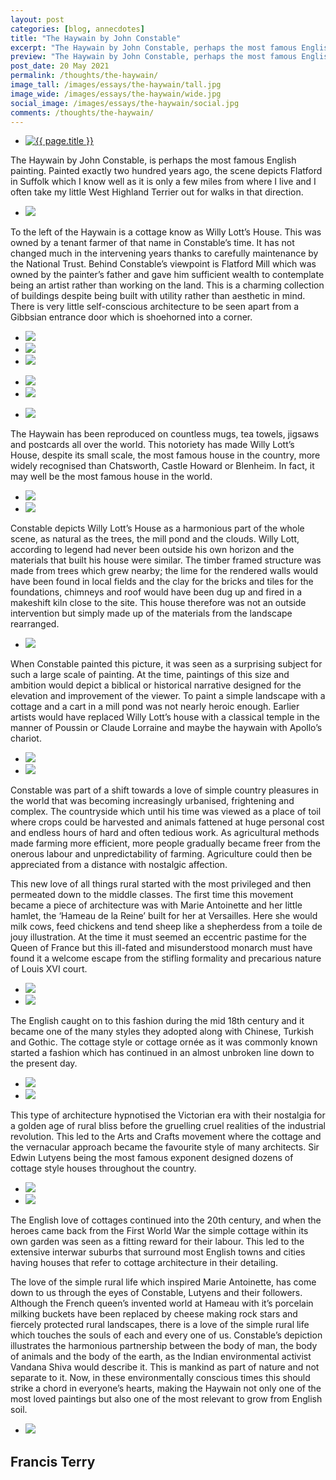 ```yaml
---
layout: post
categories: [blog, annecdotes]
title: "The Haywain by John Constable"
excerpt: "The Haywain by John Constable, perhaps the most famous English painting, depicts Flatford in Suffolk which I know well as it is only a few miles from where I live and I often take my little West Highland Terrier out for walks in that direction."
preview: "The Haywain by John Constable, perhaps the most famous English painting, depicts Flatford in Suffolk which I know well as it is only a few miles from where I live and I often take my little West Highland Terrier out for walks in that direction."
post_date: 20 May 2021
permalink: /thoughts/the-haywain/
image_tall: /images/essays/the-haywain/tall.jpg
image_wide: /images/essays/the-haywain/wide.jpg
social_image: /images/essays/the-haywain/social.jpg
comments: /thoughts/the-haywain/
---
```


<ul class="list">
	<li class="full">
		<a class="fancybox" rel="group" href="/images/essays/the-haywain/01.jpg">
			<img class="lazy" src="/images/essays/the-haywain/thumbs/01.jpg" alt="{{ page.title }}" />
		</a>
	</li>
</ul>

The Haywain by John Constable, is perhaps the most famous English painting. Painted exactly two hundred years ago, the scene depicts Flatford in Suffolk which I know well as it is only a few miles from where I live and I often take my little West Highland Terrier out for walks in that direction.

<ul class="list">
	<li class="full">
		<a class="fancybox" rel="group" href="/images/essays/the-haywain/02.jpg">
			<img class="lazy" src="/images/essays/the-haywain/social.jpg" />
		</a>
	</li>
</ul>

To the left of the Haywain is a cottage know as Willy Lott’s House. This was owned by a tenant farmer of that name in Constable’s time. It has not changed much in the intervening years thanks to carefully maintenance by the National Trust. Behind Constable’s viewpoint is Flatford Mill which was owned by the painter’s father and gave him sufficient wealth to contemplate being an artist rather than working on the land. This is a charming collection of buildings despite being built with utility rather than aesthetic in mind. There is very little self-conscious architecture to be seen apart from a Gibbsian entrance door which is shoehorned into a corner.

<ul class="list">
    <li class="third">
		<a class="fancybox" rel="group" href="/images/essays/the-haywain/03.jpg">
			<img class="lazy" src="/images/essays/the-haywain/thumbs/03.jpg" />
		</a>
	</li>
    <li class="third">
		<a class="fancybox" rel="group" href="/images/essays/the-haywain/04.jpg">
			<img class="lazy" src="/images/essays/the-haywain/thumbs/04.jpg" />
		</a>
	</li>
    <li class="third">
		<a class="fancybox" rel="group" href="/images/essays/the-haywain/05.jpg">
			<img class="lazy" src="/images/essays/the-haywain/thumbs/05.jpg" />
		</a>
	</li>
</ul>
<ul class="list">
    <li class="half">
		<a class="fancybox" rel="group" href="/images/essays/the-haywain/06.jpg">
			<img class="lazy" src="/images/essays/the-haywain/thumbs/06.jpg" />
		</a>
	</li>
    <li class="half">
		<a class="fancybox" rel="group" href="/images/essays/the-haywain/07.jpg">
			<img class="lazy" src="/images/essays/the-haywain/thumbs/07.jpg" />
		</a>
	</li>
</ul>
<ul class="list">
	<li class="full">
		<a class="fancybox" rel="group" href="/images/essays/the-haywain/08.jpg">
			<img class="lazy" src="/images/essays/the-haywain/thumbs/08.jpg" />
		</a>
	</li>
</ul>

The Haywain has been reproduced on countless mugs, tea towels, jigsaws and postcards all over the world. This notoriety has made Willy Lott’s House, despite its small scale, the most famous house in the country, more widely recognised than Chatsworth, Castle Howard or Blenheim. In fact, it may well be the most famous house in the world.


<ul class="list">
    <li class="half">
		<a class="fancybox" rel="group" href="/images/essays/the-haywain/09.jpg">
			<img class="lazy" src="/images/essays/the-haywain/09.jpg" />
		</a>
	</li>
    <li class="half">
		<a class="fancybox" rel="group" href="/images/essays/the-haywain/10.jpg">
			<img class="lazy" src="/images/essays/the-haywain/10.jpg" />
		</a>
	</li>
</ul>

Constable depicts Willy Lott’s House as a harmonious part of the whole scene, as natural as the trees, the mill pond and the clouds. Willy Lott, according to legend had never been outside his own horizon and the materials that built his house were similar. The timber framed structure was made from trees which grew nearby; the lime for the rendered walls would have been found in local fields and the clay for the bricks and tiles for the foundations, chimneys and roof would have been dug up and fired in a makeshift kiln close to the site. This house therefore was not an outside intervention but simply made up of the materials from the landscape rearranged.

<ul class="list">
	<li class="full">
		<a class="fancybox" rel="group" href="/images/essays/the-haywain/11.jpg">
			<img class="lazy" src="/images/essays/the-haywain/thumbs/11.jpg" />
		</a>
	</li>
</ul>

When Constable painted this picture, it was seen as a surprising subject for such a large scale of painting. At the time, paintings of this size and ambition would depict a biblical or historical narrative designed for the elevation and improvement of the viewer. To paint a simple landscape with a cottage and a cart in a mill pond was not nearly heroic enough. Earlier artists would have replaced Willy Lott’s house with a classical temple in the manner of Poussin or Claude Lorraine and maybe the haywain with Apollo’s chariot. 

<ul class="list">
	<li class="half">
		<a class="fancybox" rel="group" href="/images/essays/the-haywain/12.jpg">
			<img class="lazy" src="/images/essays/the-haywain/thumbs/12.jpg" />
		</a>
	</li>
	<li class="half">
		<a class="fancybox" rel="group" href="/images/essays/the-haywain/13.jpg">
			<img class="lazy" src="/images/essays/the-haywain/thumbs/13.jpg" />
		</a>
	</li>
</ul>

Constable was part of a shift towards a love of simple country pleasures in the world that was becoming increasingly urbanised, frightening and complex. The countryside which until his time was viewed as a place of toil where crops could be harvested and animals fattened at huge personal cost and endless hours of hard and often tedious work. As agricultural methods made farming more efficient, more people gradually became freer from the onerous labour and unpredictability of farming. Agriculture could then be appreciated from a distance with nostalgic affection.

This new love of all things rural started with the most privileged and then permeated down to the middle classes. The first time this movement became a piece of architecture was with Marie Antoinette and her little hamlet, the ‘Hameau de la Reine’ built for her at Versailles. Here she would milk cows, feed chickens and tend sheep like a shepherdess from a toile de jouy illustration. At the time it must seemed an eccentric pastime for the Queen of France but this ill-fated and misunderstood monarch must have found it a welcome escape from the stifling formality and precarious nature of Louis XVI court.

<ul class="list">
	<li class="half">
		<a class="fancybox" rel="group" href="/images/essays/the-haywain/14.jpg">
			<img class="lazy" src="/images/essays/the-haywain/thumbs/14.jpg" />
		</a>
	</li>
	<li class="half">
		<a class="fancybox" rel="group" href="/images/essays/the-haywain/15.jpg">
			<img class="lazy" src="/images/essays/the-haywain/thumbs/15.jpg" />
		</a>
	</li>
</ul>

The English caught on to this fashion during the mid 18th century and it became one of the many styles they adopted along with Chinese, Turkish and Gothic. The cottage style or cottage ornée as it was commonly known started a fashion which has continued in an almost unbroken line down to the present day.

<ul class="list">
	<li class="half">
		<a class="fancybox" rel="group" href="/images/essays/the-haywain/16.jpg">
			<img class="lazy" src="/images/essays/the-haywain/thumbs/16.jpg" />
		</a>
	</li>
	<li class="half">
		<a class="fancybox" rel="group" href="/images/essays/the-haywain/17.jpg">
			<img class="lazy" src="/images/essays/the-haywain/thumbs/17.jpg" />
		</a>
	</li>
</ul>

This type of architecture hypnotised the Victorian era with their nostalgia for a golden age of rural bliss before the gruelling cruel realities of the industrial revolution. This led to the Arts and Crafts movement where the cottage and the vernacular approach became the favourite style of many architects. Sir Edwin Lutyens being the most famous exponent designed dozens of cottage style houses throughout the country.

<ul class="list">
	<li class="half">
		<a class="fancybox" rel="group" href="/images/essays/the-haywain/18.jpg">
			<img class="lazy" src="/images/essays/the-haywain/thumbs/18.jpg" />
		</a>
	</li>
	<li class="half">
		<a class="fancybox" rel="group" href="/images/essays/the-haywain/19.jpg">
			<img class="lazy" src="/images/essays/the-haywain/thumbs/19.jpg" />
		</a>
	</li>
</ul>

The English love of cottages continued into the 20th century, and when the heroes came back from the First World War the simple cottage within its own garden was seen as a fitting reward for their labour. This led to the extensive interwar suburbs that surround most English towns and cities having houses that refer to cottage architecture in their detailing. 

The love of the simple rural life which inspired Marie Antoinette, has come down to us through the eyes of Constable, Lutyens and their followers. Although the French queen’s invented world at Hameau with it’s porcelain milking buckets have been replaced by cheese making rock stars and fiercely protected rural landscapes, there is a love of the simple rural life which touches the souls of each and every one of us. Constable’s depiction illustrates the harmonious partnership between the body of man, the body of animals and the body of the earth, as the Indian environmental activist Vandana Shiva would describe it. This is mankind as part of nature and not separate to it. Now, in these environmentally conscious times this should strike a chord in everyone’s hearts, making the Haywain not only one of the most loved paintings but also one of the most relevant to grow from English soil. 

<ul class="list">
	<li class="full">
		<a class="fancybox" rel="group" href="/images/essays/the-haywain/20.jpg">
			<img class="lazy" src="/images/essays/the-haywain/thumbs/20.jpg" />
		</a>
	</li>
</ul>

## Francis Terry